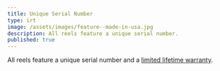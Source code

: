 ```yaml
---
title: Unique Serial Number
type: irt
image: /assets/images/feature--made-in-usa.jpg
description: All reels feature a unique serial number.
published: true
---
```


All reels feature a unique serial number and a [limited lifetime warranty](/info/support/warranty/).
